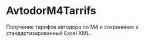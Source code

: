 # AvtodorM4Tarrifs

Получение тарифов автодора по М4 и сохранение в стандартизированный Excel XML.

<ims src="window_01.png"/>
<ims src="window_02.png"/>
